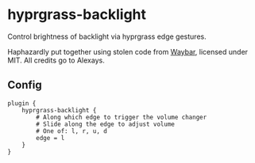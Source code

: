# hyprgrass-backlight

Control brightness of backlight via hyprgrass edge gestures.

Haphazardly put together using stolen code from [Waybar](https://github.com/Alexays/Waybar),
licensed under MIT. All credits go to Alexays.

## Config

```
plugin {
    hyprgrass-backlight {
        # Along which edge to trigger the volume changer
        # Slide along the edge to adjust volume
        # One of: l, r, u, d
        edge = l
    }
}
```
